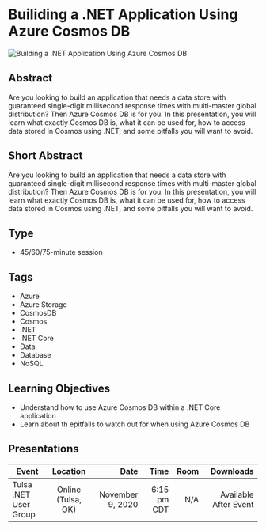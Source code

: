 # Builiding a .NET Application Using Azure Cosmos DB

![Building a .NET Application Using Azure Cosmos DB](https://chadgreen.blob.core.windows.net/slides/BuildingADotNetApplicationUsingCosmosDB.jpg)

## Abstract
Are you looking to build an application that needs a data store with guaranteed single-digit millisecond response times with multi-master global distribution? Then Azure Cosmos DB is for you. In this presentation, you will learn what exactly Cosmos DB is, what it can be used for, how to access data stored in Cosmos using .NET, and some pitfalls you will want to avoid.

## Short Abstract
Are you looking to build an application that needs a data store with guaranteed single-digit millisecond response times with multi-master global distribution? Then Azure Cosmos DB is for you. In this presentation, you will learn what exactly Cosmos DB is, what it can be used for, how to access data stored in Cosmos using .NET, and some pitfalls you will want to avoid.

## Type
* 45/60/75-minute session

## Tags
* Azure
* Azure Storage
* CosmosDB
* Cosmos
* .NET
* .NET Core
* Data
* Database
* NoSQL

## Learning Objectives
* Understand how to use Azure Cosmos DB within a .NET Core application
* Learn about th epitfalls to watch out for when using Azure Cosmos DB

## Presentations
| Event | Location | Date | Time | Room | Downloads |
|-----------|:-----------:|-----------:|-----------:|-----------:|-----------:|
| Tulsa .NET User Group | Online (Tulsa, OK) | November 9, 2020 | 6:15 pm CDT | N/A | Available After Event |
